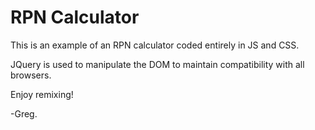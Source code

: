RPN Calculator
=================

This is an example of an RPN calculator coded entirely in JS and CSS. 

JQuery is used to manipulate the DOM to maintain compatibility with all browsers.

Enjoy remixing!

-Greg.